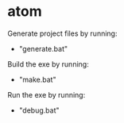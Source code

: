 # atom
Generate project files by running:
- "generate.bat"

Build the exe by running:
- "make.bat"

Run the exe by running:
- "debug.bat"
